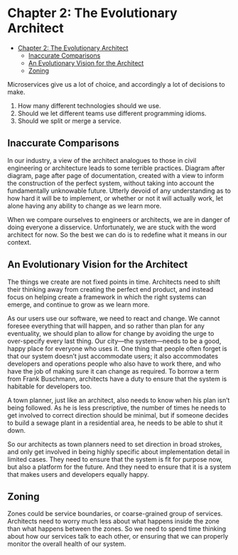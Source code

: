 # Chapter 2: The Evolutionary Architect

- [Chapter 2: The Evolutionary Architect](#chapter-2-the-evolutionary-architect)
  - [Inaccurate Comparisons](#inaccurate-comparisons)
  - [An Evolutionary Vision for the Architect](#an-evolutionary-vision-for-the-architect)
  - [Zoning](#zoning)

Microservices give us a lot of choice, and accordingly a lot of decisions to make.

1. How many different technologies should we use.
2. Should we let different teams use different programming idioms.
3. Should we split or merge a service.

## Inaccurate Comparisons

In our industry, a view of the architect analogues to those in civil engineering or architecture leads to some terrible practices. Diagram after diagram, page after page of documentation, created with a view to inform the construction of the perfect system, without taking into account the fundamentally unknowable future. Utterly devoid of any understanding as to how hard it will be to implement, or whether or not it will actually work, let alone having any ability to change as we learn more.

When we compare ourselves to engineers or architects, we are in danger of doing everyone a disservice. Unfortunately, we are stuck with the word architect for now. So the best we can do is to redefine what it means in our context.

## An Evolutionary Vision for the Architect

The things we create are not fixed points in time. Architects need to shift their thinking away from creating the perfect end product, and instead focus on helping create a framework in which the right systems can emerge, and continue to grow as we learn more.

As our users use our software, we need to react and change. We cannot foresee everything that will happen, and so rather than plan for any eventuality, we should plan to allow for change by avoiding the urge to over-specify every last thing. Our city—the system—needs to be a good, happy place for everyone who uses it. One thing that people often forget is that our system doesn’t just accommodate users; it also accommodates developers and operations people who also have to work there, and who have the job of making sure it can change as required. To borrow a term from Frank Buschmann, architects have a duty to ensure that the system is habitable for developers too.

A town planner, just like an architect, also needs to know when his plan isn’t being followed. As he is less prescriptive, the number of times he needs to get involved to correct direction should be minimal, but if someone decides to build a sewage plant in a residential area, he needs to be able to shut it down.

So our architects as town planners need to set direction in broad strokes, and only get involved in being highly specific about implementation detail in limited cases. They need to ensure that the system is fit for purpose now, but also a platform for the future. And they need to ensure that it is a system that makes users and developers equally happy.

## Zoning

Zones could be service boundaries, or coarse-grained group of services. Architects need to worry much less about what happens inside the zone than what happens between the zones. So we need to spend time thinking about how our services talk to each other, or ensuring that we can properly monitor the overall health of our system.